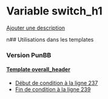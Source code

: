 # Variable switch_h1
[Ajouter une description](https://fa-tvars.appspot.com/switch_h1)

n## Utilisations dans les templates

### Version PunBB

#### [Template overall_header](punbb/overall_header.md)
* [Début de condition à la ligne 237](../punbb/overall_header.tpl#L237)
* [Fin de condition à la ligne 239](../punbb/overall_header.tpl#L239)